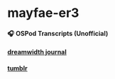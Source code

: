 # mayfae-er3

#### 🎧 OSPod Transcripts (Unofficial)
#### [dreamwidth journal](https://mayfae-er3.dreamwidth.org/)
#### [tumblr](https://hoya-carnosa3.tumblr.com/)
